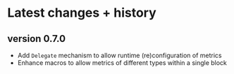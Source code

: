 # Latest changes + history

## version 0.7.0 

- Add `Delegate` mechanism to allow runtime (re)configuration of metrics 
- Enhance macros to allow metrics of different types within a single block

